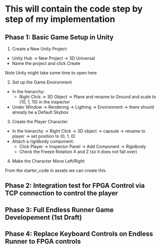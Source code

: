 # This will contain the code step by step of my implementation

## Phase 1: Basic Game Setup in Unity

1) Create a New Unity Project:
- Unity Hub -> New Project -> 3D Universal
- Name the project and click Create

Note Unity might take some time to open here

2) Set up the Game Environment
- In the hierarchy:
  - Right Click -> 3D Object -> Plane and rename to Ground and scale to (10, 1, 10) in the inspector
- Under Window -> Rendering -> Ligthing -> Environment -> there should already be a Default Skybox

3) Create the Player Character
- In the hierarchy -> Right Click -> 3D object -> capsule -> rename to player -> set position to (0, 1, 0)
- Attach a rigidbody component:
  - Click Player -> Inspector Panel -> Add Component -> Rigidbody
  - Check the Freeze Rotation X and Z (so it does not fall over)
 
4) Make the Character Move Left/Right

From the starter_code in assets we can create this.

## Phase 2: Integration test for FPGA Control via TCP connection to control the player



## Phase 3: Full Endless Runner Game Developement (1st Draft)

## Phase 4: Replace Keyboard Controls on Endless Runner to FPGA controls
